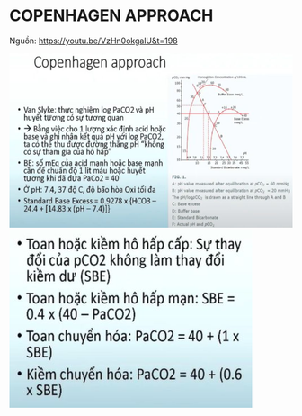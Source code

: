 # COPENHAGEN APPROACH
Nguồn: https://youtu.be/VzHn0okgalU&t=198

![Copenhagen approach-1712161526127.jpeg](../200%20FILES/201%20Image/image/Copenhagen%20approach-1712161526127.jpeg)
![Copenhagen approach-1712161541314.jpeg](../200%20FILES/201%20Image/image/Copenhagen%20approach-1712161541314.jpeg)

